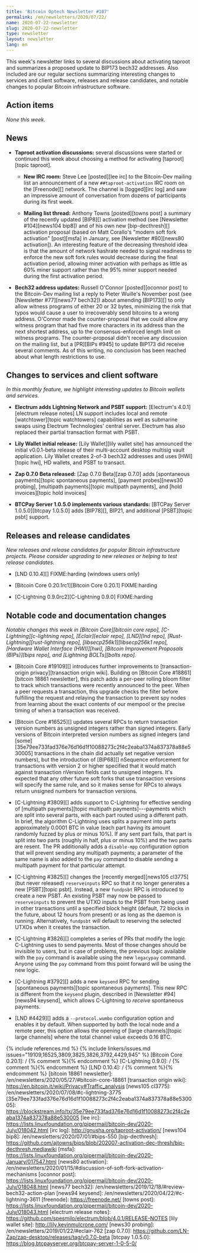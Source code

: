 ```yaml
---
title: 'Bitcoin Optech Newsletter #107'
permalink: /en/newsletters/2020/07/22/
name: 2020-07-22-newsletter
slug: 2020-07-22-newsletter
type: newsletter
layout: newsletter
lang: en
---
```

This week's newsletter links to several discussions about activating
taproot and summarizes a proposed update to BIP173 bech32 addresses.
Also included are our regular sections summarizing interesting changes to
services and client software, releases and release candidates, and notable
changes to popular Bitcoin infrastructure software.

## Action items

*None this week.*

## News

- **Taproot activation discussions:** several discussions were started
  or continued this week about choosing a method for activating
  [taproot][topic taproot].

    - **New IRC room:** Steve Lee [posted][lee irc] to the Bitcoin-Dev
      mailing list an announcement of a new `##taproot-activation` IRC
      room on the [Freenode][] network.  The channel is [logged][irc
      log] and saw an impressive amount of conversation from dozens of
      participants during its first week.

    - **Mailing list thread:** Anthony Towns [posted][towns post] a summary of
      the recently updated [BIP8][] activation method (see [Newsletter
      #104][news104 bip8]) and of his own new [bip-decthresh][]
      activation proposal (based on Matt Corallo's "modern soft fork
      activation" [post][msfa] in January, see [Newsletter #80][news80
      activation]).  An interesting feature of the decreasing threshold
      idea is that the amount of network hashrate needed to signal
      readiness to enforce the new soft fork rules would decrease during
      the final activation period, allowing miner activation with
      perhaps as little as 60% miner support rather than the 95% miner
      support needed during the first activation period.

- **Bech32 address updates:** Russell O'Connor [posted][oconnor post] to
  the Bitcoin-Dev mailing list a reply to Pieter Wuille's November post
  (see [Newsletter #77][news77 bech32]) about amending [BIP173][] to only
  allow witness programs of either 20 or 32 bytes, minimizing the risk
  that typos would cause a user to irrecoverably send bitcoins to a
  wrong address.  O'Connor made the counter-proposal that we could allow
  any witness program that had five more characters in its address than
  the next shortest address, up to the consensus-enforced length limit
  on witness programs.  The counter-proposal didn't receive any
  discussion on the mailing list, but a [PR][BIPs #945] to update BIP173
  did receive several comments.  As of this writing, no conclusion has
  been reached about what length restrictions to use.

## Changes to services and client software

*In this monthly feature, we highlight interesting updates to Bitcoin
wallets and services.*

- **Electrum adds Lightning Network and PSBT support:**
  [Electrum's 4.0.1][electrum release notes] LN support includes local and
  remote [watchtower][topic watchtowers] capabilities
  as well as submarine swaps using Electrum Technologies' central server.
  Electrum has also replaced their partial transaction format with PSBT.

- **Lily Wallet initial release:**
  [Lily Wallet][lily wallet site] has announced the initial v0.0.1-beta release
  of their multi-account desktop multisig vault application. Lily Wallet creates
  2-of-3 bech32 addresses and uses [HWI][topic hwi], HD wallets, and PSBT to transact.

- **Zap 0.7.0 Beta released:** [Zap 0.7.0 Beta][zap 0.7.0] adds [spontaneous payments][topic
  spontaneous payments], [payment probes][news30 probing], [multipath
  payments][topic multipath payments], and [hold invoices][topic hold invoices]

- **BTCPay Server 1.0.5.0 implements various standards:**
  [BTCPay Server 1.0.5.0][btcpay 1.0.5.0] adds [BIP78][], BIP21, and additional [PSBT][topic psbt]
  support.

## Releases and release candidates

*New releases and release candidates for popular Bitcoin infrastructure
projects.  Please consider upgrading to new releases or helping to test
release candidates.*

- [LND 0.10.4][] FIXME:harding (windows users only)

- [Bitcoin Core 0.20.1rc1][Bitcoin Core 0.20.1] FIXME:harding

- [C-Lightning 0.9.0rc2][C-Lightning 0.9.0] FIXME:harding


## Notable code and documentation changes

*Notable changes this week in [Bitcoin Core][bitcoin core repo],
[C-Lightning][c-lightning repo], [Eclair][eclair repo], [LND][lnd repo],
[Rust-Lightning][rust-lightning repo], [libsecp256k1][libsecp256k1 repo],
[Hardware Wallet Interface (HWI)][hwi], [Bitcoin Improvement Proposals
(BIPs)][bips repo], and [Lightning BOLTs][bolts repo].*

- [Bitcoin Core #19109][] introduces further improvements to
  [transaction-origin privacy][transaction origin wiki]. Building on
  [Bitcoin Core #18861][bitcoin 18861 newsletter], this patch adds a
  per-peer rolling bloom filter to track which transactions were recently
  announced to the peer. When a peer requests a transaction, this upgrade
  checks the filter before fulfilling the request and relaying the
  transaction to prevent spy nodes from learning about the exact contents
  of our mempool or the precise timing of when a transaction was received.

- [Bitcoin Core #16525][] updates several RPCs to return transaction
  version numbers as unsigned integers rather than signed integers.
  Early versions of Bitcoin interpreted version numbers as signed
  integers (and
  [some][35e79ee733fad376e76d16d1f10088273c2f4c2eaba1374a837378a88e530005]
  transactions in the chain did actually set negative version numbers),
  but the introduction of [BIP68][] nSequence enforcement for
  transactions with version 2 or higher specified that it would match
  against transaction nVersion fields cast to unsigned integers.  It's
  expected that any other future soft forks that use transaction
  versions will specify the same rule, and so it makes sense for RPCs to
  always return unsigned numbers for transaction versions.

- [C-Lightning #3809][] adds support to C-Lightning for effective
  sending of [multipath payments][topic multipath payments]---payments
  which are split into several parts, with each part routed using a
  different path.  In brief, the algorithm C-Lightning uses splits
  a payment into parts approximately 0.0001 BTC in value (each part having its
  amount randomly fuzzed by plus or minus 10%).  If any sent part fails,
  that part is split into two parts (roughly in half, plus or minus 10%)
  and the two parts are resent.  The PR additionally adds a
  `disable-mpp` configuration option that will prevent sending any
  multipath payments; a parameter of the same name is also added to the
  `pay` command to disable sending a multipath payment for that
  particular attempt.

- [C-Lightning #3825][] changes the [recently merged][news105 cl3775]
  (but never released) `reserveinputs` RPC so that it no longer
  generates a new [PSBT][topic psbt].  Instead, a new `fundpsbt` RPC is
  introduced to create a new PSBT.  An existing PSBT may now be passed
  to `reserveinputs` to prevent the UTXO inputs to the PSBT from being
  used in other transactions until a specified block height (default, 72
  blocks in the future, about 12 hours from present) or as long as the
  daemon is running.  Alternatively, `fundpsbt` will default to
  reserving the selected UTXOs when it creates the transaction.

- [C-Lightning #3826][] completes a series of PRs that modify the logic
  C-Lightning uses to send payments.  Most of those changes should be
  invisible to users, but in case of problems, the previous
  logic available with the `pay` command is available using the new
  `legacypay` command.  Anyone using the `pay` command from this point
  forward will be using the new logic.

- [C-Lightning #3792][] adds a new `keysend` RPC for sending
  [spontaneous payments][topic spontaneous payments].  This new RPC is different
  from the `keysend` plugin, described in [Newsletter #94][news94
  keysend], which allows C-Lightning to *receive* spontaneous payments.

- [LND #4429][] adds a `--protocol.wumbo` configuration option and
  enables it by default.  When supported by both the local node and a
  remote peer, this option allows the opening of [large channels][topic
  large channels] where the total channel value exceeds 0.16 BTC.

{% include references.md %}
{% include linkers/issues.md issues="19109,16525,3809,3825,3826,3792,4429,945" %}
[Bitcoin Core 0.20.1]: / {% comment %}<!--FIXME-->{% endcomment %}
[C-Lightning 0.9.0]: / {% comment %}<!--FIXME-->{% endcomment %}
[LND 0.10.4]: / {% comment %}<!--FIXME-->{% endcomment %}
[bitcoin 18861 newsletter]: /en/newsletters/2020/05/27/#bitcoin-core-18861
[transaction origin wiki]: https://en.bitcoin.it/wiki/Privacy#Traffic_analysis
[news105 cl3775]: /en/newsletters/2020/07/08/#c-lightning-3775
[35e79ee733fad376e76d16d1f10088273c2f4c2eaba1374a837378a88e530005]: https://blockstream.info/tx/35e79ee733fad376e76d16d1f10088273c2f4c2eaba1374a837378a88e530005
[lee irc]: https://lists.linuxfoundation.org/pipermail/bitcoin-dev/2020-July/018042.html
[irc log]: http://gnusha.org/taproot-activation/
[news104 bip8]: /en/newsletters/2020/07/01/#bips-550
[bip-decthresh]: https://github.com/ajtowns/bips/blob/202007-activation-dec-thresh/bip-decthresh.mediawiki
[msfa]: https://lists.linuxfoundation.org/pipermail/bitcoin-dev/2020-January/017547.html
[news80 activation]: /en/newsletters/2020/01/15/#discussion-of-soft-fork-activation-mechanisms
[oconnor post]: https://lists.linuxfoundation.org/pipermail/bitcoin-dev/2020-July/018048.html
[news77 bech32]: /en/newsletters/2019/12/18/#review-bech32-action-plan
[news94 keysend]: /en/newsletters/2020/04/22/#c-lightning-3611
[freenode]: https://freenode.net/
[towns post]: https://lists.linuxfoundation.org/pipermail/bitcoin-dev/2020-July/018043.html
[electrum release notes]: https://github.com/spesmilo/electrum/blob/4.0.1/RELEASE-NOTES
[lily wallet site]: http://lily.kevinmulcrone.com/
[news30 probing]: /en/newsletters/2019/01/22/#eclair-762
[zap 0.7.0]: https://github.com/LN-Zap/zap-desktop/releases/tag/v0.7.0-beta
[btcpay 1.0.5.0]: https://blog.btcpayserver.org/btcpay-server-1-0-5-0/
